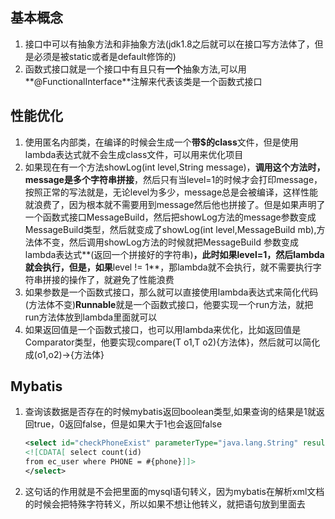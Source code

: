 ## 基本概念

1. 接口中可以有抽象方法和非抽象方法(jdk1.8之后就可以在接口写方法体了，但是必须是被static或者是default修饰的)
2. 函数式接口就是一个接口中有且只有**一个**抽象方法,可以用**@FunctionalInterface**注解来代表该类是一个函数式接口

## 性能优化

1.  使用匿名内部类，在编译的时候会生成一个**带$的class**文件，但是使用lambda表达式就不会生成class文件，可以用来优化项目
2. 如果现在有一个方法showLog(int level,String message)，**调用这个方法时，message是多个字符串拼接**，然后只有当level=1的时候才会打印message，按照正常的写法就是，无论level为多少，message总是会被编译，这样性能就浪费了，因为根本就不需要用到message然后他也拼接了。但是如果声明了一个函数式接口MessageBuild，然后把showLog方法的message参数变成MessageBuild类型，然后就变成了showLog(int level,MessageBuild mb),方法体不变，然后调用showLog方法的时候就把MessageBuild 参数变成lambda表达式**(返回一个拼接好的字符串)**，此时如果level=1，然后lambda就会执行，但是，如果**level != 1**，那lambda就不会执行，就不需要执行字符串拼接的操作了，就避免了性能浪费
3. 如果参数是一个函数式接口，那么就可以直接使用lambda表达式来简化代码(方法体不变)**Runnable**就是一个函数式接口，他要实现一个run方法，就把run方法体放到lambda里面就可以
4. 如果返回值是一个函数式接口，也可以用lambda来优化，比如返回值是Comparator<T>类型，他要实现compare(T o1,T o2){方法体}，然后就可以简化成(o1,o2)->{方法体}

## Mybatis

1. 查询该数据是否存在的时候mybatis返回boolean类型,如果查询的结果是1就返回true，0返回false，但是如果大于1也会返回false

   ```xml
   <select id="checkPhoneExist" parameterType="java.lang.String" resultType="java.lang.Boolean">
   <![CDATA[ select count(id) 
   from ec_user where PHONE = #{phone}]]>
   </select>
   ```

   

2. <![CDATA[mysql语句]]>这句话的作用就是不会把里面的mysql语句转义，因为mybatis在解析xml文档的时候会把特殊字符转义，所以如果不想让他转义，就把语句放到里面去


